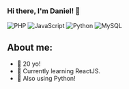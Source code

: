 

### Hi there, I'm Daniel! 👋

![PHP](https://img.shields.io/badge/php-%233175c6.svg?style=for-the-badge&logo=php&logoColor=white)
![JavaScript](https://shields.io/badge/JavaScript-3178C6?logo=JavaScript&logoColor=yellow&style=for-the-badge)
![Python](https://shields.io/badge/Python-3178C6?logo=Python&logoColor=FFF&style=for-the-badge)
![MySQL](https://shields.io/badge/MySQL-3175C6?logo=MySQL&logoColor=yellow&style=for-the-badge)

  
## About me:
- 🎂 20 yo!
- 👾 Currently learning ReactJS.
- 🦀 Also using Python!


